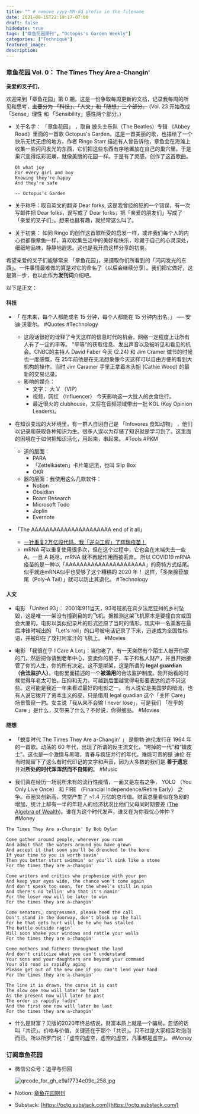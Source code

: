 ```yaml
---
title: "" # remove yyyy-MM-dd prefix in the filename 
date: 2021-08-15T22:19:17-07:00
draft: false
hidedate: true 
tags: ["章鱼花园期刊", "Octopus's Garden Weekly"]
categories: ["Technique"]
featured_image:
description:
---
```


### 章鱼花园 Vol. 0： The Times They Are a-Changin' 

**亲爱的叉子们，**

欢迎来到「章鱼花园」第 0 期。这是一份争取每周更新的文档，记录我每周的所见和思考，~~主要分为 「科技」、「人文」和「随想」三个部分。~~ (Vol. 23 开始改成 「Sense」理性 和 「Sensibility」感性两个部分。)

- 关于名字： 「章鱼花园」 ，取自 披头士乐队（The Beatles）专辑 《Abbey Road》里面的一首歌 Octopus's Garden。这是一首美丽的歌，也描绘了一个快乐无忧无虑的地方。作者  Ringo Starr 描述有人曾告诉他，章鱼会在海滩上收集一些闪闪发光的东西，它们把这些东西有序地置放在自己的巢穴里。于是巢穴变得炫彩斑斓，就像美丽的花园一样。于是有了灵感，创作了这首歌曲。

	```
	Oh what joy  
	For every girl and boy  
	Knowing they're happy  
	And they're safe

	-- Octopus’s Garden
	```

- 关于称呼：取自英文的翻译 Dear forks, 这是我曾经的犯的一个错误，有一次写邮件把 Dear folks，误写成了 Dear forks，把「亲爱的朋友们」写成了 「亲爱的叉子们」。想来也挺有趣，就经常这么叫了。

- 关于初衷： 如同 Ringo 的创作这首歌所受的启发一样，或许我们每个人的内心也都像章鱼一样，喜欢收集生活中的美好和快乐，珍藏于自己的心灵深处，细细地品味，静静地遐思。这也是我开启这样分享的初衷。

希望亲爱的叉子们能够常来 「章鱼花园」，来摄取你们所看到的「闪闪发光的东西」。一件事情最难做的算是对它的命名了（以后会继续分享）。我们把它做好，这是第一步，也以此作为**发刊词**介绍吧。

以下是正文：

#### 科技

- 「 在未来，每个人都能成名 15 分钟，每个人都能在 15 分钟内出名。」 ── 安迪·沃霍尔。 #Quotes  #Technology 
	- 这段话很好的诠释了今天这样的信息时代的机会。网络一定程度上让所有人有了一定的平等。 "平等"的获取信息、发出声音以及被听见和看见的机会。CNBC的主持人 David Faber 今天 (2.24) 和 Jim Cramer 做节的时候也一度感慨，在 25年前他是在无法想象像今天这样可以自由方便的看到大机构的操作。当时 Jim Caramer 手里正拿着木头姐 (Cathie Wood) 的最新的交易记录。
	- 影响的媒介：
		- 文字： 大 V （VIP）
		- 视频，网红 （Influencer） 今天影响这一大批人的衣食住行。
		- 最近很火的 clubhouse，又将在音频领域带出一批 KOL (Key Opinion Leaders)。

- 在知识变现的大环境里，有一群人自诩自己是 「Infovores 食知动物」 ，他们以记录和获取各种知识为生。很多人误以为存储了知识就是学习到了。这里面的困境在于如何把知识活化，用起来，串起来。 #Tools  #PKM 
	- 道的层面：
		- PARA
		- 「Zettelkasten」卡片笔记法，也叫 Slip Box
		- OKR
	- 器的层面：我使用这么几款软件：
		- Notion
		- Obsidian
		- Roam Research
		- Microsoft Todo
		- Joplin
		- Evernote

- 「The AAAAAAAAAAAAAAAAAAAAAA end of it all」
	- [一针重复2万亿段代码，我「逆向工程」了辉瑞疫苗！](https://mp.weixin.qq.com/s/b0Mw8uKLYuXHJ5Bj3t2Dwg)
	- mRNA 可以重复使用很多次，但在这个过程中，它也会在末端失去一些 A。一旦 A 耗尽，mRNA 就不再起作用而被丢弃。 所以 COVID19 mRNA 疫苗的是一种以「AAAAAAAAAAAAAAAAAAAAAA」的奇特方式结尾。 似乎就连mRNA似乎也受够了这个糟糕的 2020 年！ 这样，「多聚腺苷酸尾（Poly-A Tail）」就可以防止其退化。 #Technology
	

#### 人文

-  电影 「United 93」： 2001年911当天，93号班机在宾夕法尼亚州的乡村坠毁，这是唯一一架没有撞到目的的飞机。据推测这架飞机原本是要撞白宫或国会大厦的。电影以类似纪录片的形式还原了当时的情形。现实中一名乘客在最后冲锋时喊出的 「Let's roll」的口号被电话记录了下来，迅速成为全国性标语，并被印在了攻打阿富汗的飞机上。 #Movies 

- 电影 「我很在乎 I Care A Lot」：当你老了，有一天突然有个陌生人敲开你家的门，然后把你请到老年中心，变卖你的房子，车子和私人财产，并且开始接管了你的人生，你的所有决定。这不是绑架，这是所谓的 **legal guardian （合法监护人）**。电影里面描述的一个**被滥用**的合法监护制度。刚开始看的时候觉得年老太可怕，压抑和无力。可越到后面越觉得电影要表达的远不只这些。这可能是我近一年来看过最好的电影之一。 有人说它是美国梦的暗流，也有人说它拨开了资本主义的皮，只是借用 legal guadian 这个「关怀 Care」场景管窥一豹。女主说「我从来不会输 I never lose」，可是我们 「在乎的 Care 」是什么，又带来了什么？不好说，你得细品。 #Movies 

#### 随想

- 「蜕变时代 The Times They Are a-Changin' 」 是鲍勃·迪伦发行在 1964 年的一首歌。动荡的 60 年代，出现了所谓的反主流文化，“垮掉的一代”和“嬉皮士”。这也是一个激情与黑暗，青春与疯狂并行的年代。难能可贵的是 迪伦 在当时就留下了这么有时代印记的文字和声音，因为大多数的我们是 **善于遗忘** 并对**所处的时代浑浑然而不自知的**。 #Music 

- 我们真在经历一场前所未有的流行性疫情，一面又是左右之争， YOLO （You Only Live Once） 和 FIRE （Financial Independence/Retire Early） 之争。币圈又创新高，凭空产生了 ~1.4 万亿的总市值。财富总量看似在急剧的增加，统计上却有一半的年轻人的经济状况比他们父母同时期要差 [(The Algebra of Wealth](https://www.profgalloway.com/the-algebra-of-wealth))。谁在为这个时代发声，谁又在为你我忧心忡忡？ #Money 

```
The Times They Are a-Changin' By Bob Dylan

Come gather around people, wherever you roam  
And admit that the waters around you have grown  
And accept it that soon you'll be drenched to the bone  
If your time to you is worth savin'  
Then you better start swimmin' or you'll sink like a stone  
For the times they are a-changin'

Come writers and critics who prophesize with your pen  
And keep your eyes wide, the chance won't come again  
And don't speak too soon, for the wheel's still in spin  
And there's no tellin' who that it's namin'  
For the loser now will be later to win  
For the times they are a-changin'

Come senators, congressmen, please heed the call  
Don't stand in the doorway, don't block up the hall  
For he that gets hurt will be he who has stalled  
The battle outside ragin'  
Will soon shake your windows and rattle your walls  
For the times they are a-changin'

Come mothers and fathers throughout the land  
And don't criticize what you can't understand  
Your sons and your daughters are beyond your command  
Your old road is rapidly aging  
Please get out of the new one if you can't lend your hand  
For the times they are a-changin'

The line it is drawn, the curse it is cast  
The slow one now will later be fast  
As the present now will later be past  
The order is rapidly fadin'  
And the first one now will later be last  
For the times they are a-changin'
```

- 什么是财富？贝版的2020年终总结说，财富本质上就是一个骗局。忽悠的话叫「共识」。价格与价值，关键还在于那个「共识」。只不过是大家相互吹泡泡而已。所以所罗门说：「虚空的虚空，虚空的虚空，凡事都是虚空」。 #Money 

### 订阅章鱼花园

- 微信公众号：追寻与归回

    ![qrcode_for_gh_e9a17734e09c_258.jpg](/assets/images/2021/qrcode_for_gh_e9a17734e09c_258.jpg)


- Notion: [章鱼花园期刊](https://www.notion.so/9012ebf6c9f94d699484e087752f54e4)
- Substack: [https://octg.substack.com](https://octg.substack.com/)
